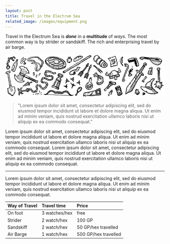 ```yaml
---
layout: post
title: Travel in the Electrum Sea
related_image: /images/equipment.png
---
```


Travel in the Electrum Sea is ***done*** in a **multitude** of *ways*. The most common way is by strider or sandskiff. The rich and enterprising travel by air barge.

![](/images/equipment.png)

>"Lorem ipsum dolor sit amet, consectetur adipiscing elit, sed do eiusmod tempor incididunt ut labore et dolore magna aliqua. Ut enim ad minim veniam, quis nostrud exercitation ullamco laboris nisi ut aliquip ex ea commodo consequat."

Lorem ipsum dolor sit amet, consectetur adipiscing elit, sed do eiusmod tempor incididunt ut labore et dolore magna aliqua. Ut enim ad minim veniam, quis nostrud exercitation ullamco laboris nisi ut aliquip ex ea commodo consequat.
Lorem ipsum dolor sit amet, consectetur adipiscing elit, sed do eiusmod tempor incididunt ut labore et dolore magna aliqua. Ut enim ad minim veniam, quis nostrud exercitation ullamco laboris nisi ut aliquip ex ea commodo consequat.

---

Lorem ipsum dolor sit amet, consectetur adipiscing elit, sed do eiusmod tempor incididunt ut labore et dolore magna aliqua. Ut enim ad minim veniam, quis nostrud exercitation ullamco laboris nisi ut aliquip ex ea commodo consequat.




| Way of Travel | Travel time | Price|
| :----------- | :----------- |:-----------|
|On foot | 3 watches/hex|free|
| Strider      |  2 watch/hex|100 GP|
| Sandskiff  | 2 watch/hex       |50 GP/hex travelled|
| Air Barge | 1 watch/hex        |500 GP/hex travelled|


